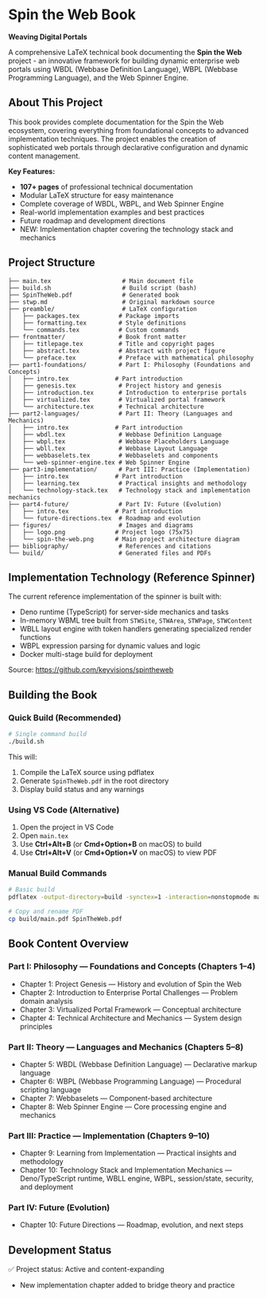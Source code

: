 # Spin the Web Book

**Weaving Digital Portals**

A comprehensive LaTeX technical book documenting the **Spin the Web** project - an innovative framework for building dynamic enterprise web portals using WBDL (Webbase Definition Language), WBPL (Webbase Programming Language), and the Web Spinner Engine.

## About This Project

This book provides complete documentation for the Spin the Web ecosystem, covering everything from foundational concepts to advanced implementation techniques. The project enables the creation of sophisticated web portals through declarative configuration and dynamic content management.

**Key Features:**
- **107+ pages** of professional technical documentation
- Modular LaTeX structure for easy maintenance
- Complete coverage of WBDL, WBPL, and Web Spinner Engine
- Real-world implementation examples and best practices
- Future roadmap and development directions
- NEW: Implementation chapter covering the technology stack and mechanics

## Project Structure

```
├── main.tex                    # Main document file
├── build.sh                    # Build script (bash)
├── SpinTheWeb.pdf              # Generated book
├── stwp.md                     # Original markdown source
├── preamble/                   # LaTeX configuration
│   ├── packages.tex           # Package imports
│   ├── formatting.tex         # Style definitions
│   └── commands.tex           # Custom commands
├── frontmatter/               # Book front matter
│   ├── titlepage.tex          # Title and copyright pages
│   ├── abstract.tex           # Abstract with project figure
│   └── preface.tex            # Preface with mathematical philosophy
├── part1-foundations/         # Part I: Philosophy (Foundations and Concepts)
│   ├── intro.tex             # Part introduction
│   ├── genesis.tex            # Project history and genesis
│   ├── introduction.tex       # Introduction to enterprise portals
│   ├── virtualized.tex        # Virtualized portal framework
│   └── architecture.tex       # Technical architecture
├── part2-languages/           # Part II: Theory (Languages and Mechanics)
│   ├── intro.tex             # Part introduction
│   ├── wbdl.tex               # Webbase Definition Language
│   ├── wbpl.tex               # Webbase Placeholders Language
│   ├── wbll.tex               # Webbase Layout Language
│   ├── webbaselets.tex        # Webbaselets and components
│   └── web-spinner-engine.tex # Web Spinner Engine
├── part3-implementation/      # Part III: Practice (Implementation)
│   ├── intro.tex             # Part introduction
│   ├── learning.tex           # Practical insights and methodology
│   └── technology-stack.tex   # Technology stack and implementation mechanics
├── part4-future/              # Part IV: Future (Evolution)
│   ├── intro.tex             # Part introduction
│   └── future-directions.tex  # Roadmap and evolution
├── figures/                   # Images and diagrams
│   ├── logo.png              # Project logo (75x75)
│   └── spin-the-web.png      # Main project architecture diagram
├── bibliography/              # References and citations
└── build/                     # Generated files and PDFs
```

## Implementation Technology (Reference Spinner)
The current reference implementation of the spinner is built with:
- Deno runtime (TypeScript) for server-side mechanics and tasks
- In-memory WBML tree built from `STWSite`, `STWArea`, `STWPage`, `STWContent`
- WBLL layout engine with token handlers generating specialized render functions
- WBPL expression parsing for dynamic values and logic
- Docker multi-stage build for deployment

Source: https://github.com/keyvisions/spintheweb

## Building the Book

### Quick Build (Recommended)

```bash
# Single command build
./build.sh
```

This will:
1. Compile the LaTeX source using pdflatex
2. Generate `SpinTheWeb.pdf` in the root directory
3. Display build status and any warnings

### Using VS Code (Alternative)

1. Open the project in VS Code
2. Open `main.tex`
3. Use **Ctrl+Alt+B** (or **Cmd+Option+B** on macOS) to build
4. Use **Ctrl+Alt+V** (or **Cmd+Option+V** on macOS) to view PDF

### Manual Build Commands

```bash
# Basic build
pdflatex -output-directory=build -synctex=1 -interaction=nonstopmode main.tex

# Copy and rename PDF
cp build/main.pdf SpinTheWeb.pdf
```

## Book Content Overview

### Part I: Philosophy — Foundations and Concepts (Chapters 1–4)
- Chapter 1: Project Genesis — History and evolution of Spin the Web
- Chapter 2: Introduction to Enterprise Portal Challenges — Problem domain analysis
- Chapter 3: Virtualized Portal Framework — Conceptual architecture
- Chapter 4: Technical Architecture and Mechanics — System design principles

### Part II: Theory — Languages and Mechanics (Chapters 5–8)
- Chapter 5: WBDL (Webbase Definition Language) — Declarative markup language
- Chapter 6: WBPL (Webbase Programming Language) — Procedural scripting language
- Chapter 7: Webbaselets — Component-based architecture
- Chapter 8: Web Spinner Engine — Core processing engine and mechanics

### Part III: Practice — Implementation (Chapters 9–10)
- Chapter 9: Learning from Implementation — Practical insights and methodology
- Chapter 10: Technology Stack and Implementation Mechanics — Deno/TypeScript runtime, WBLL engine, WBPL, session/state, security, and deployment

### Part IV: Future (Evolution)
- Chapter 10: Future Directions — Roadmap, evolution, and next steps

## Development Status

✅ Project status: Active and content-expanding
- New implementation chapter added to bridge theory and practice
